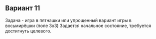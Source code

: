 ## Вариант 11
Задача - игра в пятнашки или упрощенный вариант игры в восьмирёшки (поле 3x3)
Задается начальное состояние, требуется достигнуть целевого.


